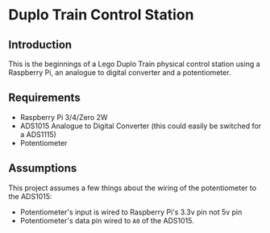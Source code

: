 # Duplo Train Control Station

## Introduction

This is the beginnings of a Lego Duplo Train physical control station using a Raspberry Pi, an analogue to digital converter and a potentiometer.

## Requirements

* Raspberry Pi 3/4/Zero 2W
* ADS1015 Analogue to Digital Converter (this could easily be switched for a ADS1115)
* Potentiometer

## Assumptions

This project assumes a few things about the wiring of the potentiometer to the ADS1015:

- Potentiometer's input is wired to Raspberry Pi's 3.3v pin not 5v pin
- Potentiometer's data pin wired to `A0` of the ADS1015.
